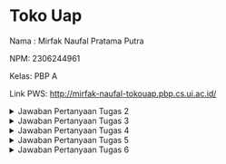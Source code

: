 # Toko Uap
Nama : Mirfak Naufal Pratama Putra

NPM: 2306244961

Kelas: PBP A

Link PWS: http://mirfak-naufal-tokouap.pbp.cs.ui.ac.id/
<details>
<summary>Jawaban Pertanyaan Tugas 2</summary>

### Jelaskan bagaimana cara kamu mengimplementasikan checklist di atas secara step-by-step (bukan hanya sekadar mengikuti tutorial):

1. Membuat direktori toko-uap, mengaktifkan virtual environment, lalu start project menggunakan django dengan nama project toko_uap.
2. Membuat aplikasi dengan nama main, membuat direktori baru, lalu membuat berkas main.html untuk tampilan web.
3. Mengubah berkas models.py, mengisi file views.py, melakukan routing pada aplikasi main dan mengonfigurasi routing pada direktori proyek.
4. Melakukan add, commit, dan push kepada github dan PWS.

### Buatlah bagan yang berisi request client ke web aplikasi berbasis Django beserta responnya dan jelaskan pada bagan tersebut kaitan antara urls.py, views.py, models.py, dan berkas html.
https://drive.google.com/file/d/1j8FsfsbHzdqzthDkdS4eSv9-jqq99bC4/view?usp=sharing

### Jelaskan fungsi git dalam pengembangan perangkat lunak!
Git adalah sistem kontrol versi yang berfungsi untuk melacak perubahan kode sumber dalam pengembangan perangkat lunak. Git membantu menjaga kualitas kode, meningkatkan efisiensi kolaborasi, dan mempermudah manajemen proyek.

### Menurut Anda, dari semua framework yang ada, mengapa framework Django dijadikan permulaan pembelajaran pengembangan perangkat lunak?
Django sering digunakan untuk pemula karena mudah untuk digunakan, arsitektur yang terstruktur, sakalbilitas dan fleksibilitas, keamanan yang kuat, dll.

### Mengapa model pada Django disebut sebagai ORM?
Model pada Django disebut sebagai ORM karena mereka menyederhanakan interaksi antara aplikasi Python dan basis data relasional dengan cara yang terstruktur dan terstandarisasi. ORM Pada Django juga membantu mengurangi kebutuhan untuk menulis SQL secara langsung.
</details>

<details>
<summary>Jawaban Pertanyaan Tugas 3</summary>

### Jelaskan mengapa kita memerlukan data delivery dalam pengimplementasian sebuah platform?
Data delivery diperlukan dalam pengimplementasian platform karena untuk memastikan data tersedia, dapat diakses tepat waktu, dan dapat dikirimkan dengan cara yang efisien. Data delivery juga diperlukan untuk meningkatkan skalabilitas. Dengan data delivery, platform dapat berfungsi dengan optimal.

### Menurutmu, mana yang lebih baik antara XML dan JSON? Mengapa JSON lebih populer dibandingkan XML?
JSON lebih baik dan lebih populer dibandingkan XML karena JSON memiliki struktur yang lebih sederhana dan ringkas, ukuran data yang lebih kecil, serta lebih cepat untuk diparse oleh bahasa pemrograman, terutama JavaScript. 

### Jelaskan fungsi dari method is_valid() pada form Django dan mengapa kita membutuhkan method tersebut?
Method is_valid() digunakan untuk memvalidasi input dari user. Kita membutuhkan method tersebut untuk mencegah data yang tidak valid, memudahkan menangani error, dan menyederhanakan proses validasi.

### Mengapa kita membutuhkan csrf_token saat membuat form di Django? Apa yang dapat terjadi jika kita tidak menambahkan csrf_token pada form Django? Bagaimana hal tersebut dapat dimanfaatkan oleh penyerang?
csrf_token diperlukan dalam form Django untuk melindungi aplikasi dari serangan Cross-Site Request Forgery (CSRF), di mana penyerang dapat mengeksploitasi sesi pengguna untuk mengirimkan permintaan berbahaya yang tampaknya sah. Tanpa csrf_token, data aplikasi rentan dimanipulasi oleh penyerang, karena tidak ada cara untuk memverifikasi bahwa permintaan berasal dari sumber yang sah. Token ini membantu memvalidasi permintaan dengan memastikan bahwa hanya permintaan yang menyertakan token yang valid yang diterima.

### Jelaskan bagaimana cara kamu mengimplementasikan checklist di atas secara step-by-step
1. Membuat direktori baru pada root folder, menambahkan file base.html, mengonfigurasi file settings.py, dan mengubah file main.html.
2. Mengubah primary key dari integer menjadi uuid dengan cara mengimport uuid ke models.py.
3. Menambahkan file forms.py pada direktori main, import fungsi redirect pada file views.py, dan membuat fungsi baru pada views.py.
4. Mengimport fungsi baru dari views.py ke urls.py, menambahkan path untuk mengakses fungsi yang diimport, lalu membuat berkas baru dengan nama file fungsi yang diimport sebelumnya.
5. Mengimport fungsi HttpResponse dan serializers pada file views.py, lalu menambahkan fungsi baru untuk mengembalikan data dalam bentuk XML.
6. Melakukan import fungsi yang baru ditambahkan pada step 5 ke urls.py, lalu menambahkan path untuk mengakses fungsi tersebut.
7. Ulangi step 5 dan 6 untuk XML by id, JSON, dan JSON by id.

### Mengakses keempat URL di poin 2 menggunakan Postman, membuat screenshot dari hasil akses URL pada Postman, dan menambahkannya ke dalam README.md.

#### XML
![Screenshot 2024-09-17 222139](https://github.com/user-attachments/assets/c0cd0941-1a74-40fd-bef0-d0410b665e88)

#### XML by id
![Screenshot 2024-09-17 222216](https://github.com/user-attachments/assets/b1a79260-d0c0-47d6-9ba3-23603888a74d)

#### JSON
![Screenshot 2024-09-17 222235](https://github.com/user-attachments/assets/639d8f32-353c-42d8-bac8-6e533868248b)

#### JSON by id
![Screenshot 2024-09-17 222250](https://github.com/user-attachments/assets/73ea618e-1a78-4b3a-a52d-8125a6e26984)
</details>

<details>
<summary>Jawaban Pertanyaan Tugas 4</summary>
  
### Apa perbedaan antara HttpResponseRedirect() dan redirect()
HttpResponseRedirect() dan redirect() di Django sama-sama digunakan untuk melakukan redirect ke URL yang berbeda, namun memiliki perbedaan dalam fleksibilitasnya. HttpResponseRedirect() hanya menerima URL dalam bentuk string dan mengembalikan respons HTTP 302. Sementara itu, redirect() lebih fleksibel, karena dapat menerima URL string, nama view yang akan di-resolve menjadi URL.

### Jelaskan cara kerja penghubungan model Product dengan User!
Untuk menghubungkan model Product dengan User di Django, digunakan relasi ForeignKey pada model Product, yang mengaitkan setiap produk dengan user. Model Product akan memiliki field user yang merujuk ke model User melalui ForeignKey, dengan opsi on_delete=models.CASCADE agar produk yang dimiliki pengguna terhapus jika pengguna tersebut dihapus.

### Apa perbedaan antara authentication dan authorization, apakah yang dilakukan saat pengguna login? Jelaskan bagaimana Django mengimplementasikan kedua konsep tersebut.
Authentication adalah proses memverifikasi identitas pengguna, sementara authorization adalah menentukan hak akses pengguna setelah terautentikasi. Saat login, Django melakukan authentication, dan jika berhasil, sistem menentukan authorization user.

### Bagaimana Django mengingat pengguna yang telah login? Jelaskan kegunaan lain dari cookies dan apakah semua cookies aman digunakan?
Django mengingat pengguna yang telah login melalui cookies, dengan menyimpan sesi unik yang dikirim bersama setiap permintaan untuk mengenali pengguna. Cookies juga digunakan untuk menyimpan preferensi, melacak aktivitas, dan lain-lain.

### Jelaskan bagaimana cara kamu mengimplementasikan checklist di atas secara step-by-step
1. Menyalankan virtual environtment, meng-import UserCreationForm dan messages. Menambahkan fungsi register pada views.py dan membuat file register.html pada direktori main/templates. Lalu melakukan routing pada urls.py
2. Kembali ke views.py lalu meng-import authenticate dan login. Lalu menambahkan fungsi login pada views.py dan membuat login.html untuk tampilan login. Lalu melakukan routing pada urls.py
3. Kembali ke views.py lalu meng-import logout. Lalu menambahkan fungsi logout pada views.py dan membuat logout.html untuk tampilan logout. Lalu melakukan routing pada urls.py
4. Kembali ke views.py lalu meng-import login_required untuk merestriksi akses halaman main.
5. Kembali lagi ke views.py dan meng-import HttpResponseRedirect, reverse, dan datetime. Mengupdate fungsi login_user untuk menambahkan last login, lalu mengupdate fungsi show_main untuk menambahkan informasi cookie last_login. Mengubah fungsi logout untuk menghapus cookies ketika logout. Lalu menambahkan tampilan kapan terakhir login pada main.html.
6. Membuka models.py dan meng-import User. Lalu menambahkan block code ```user = models.ForeignKey(User, on_delete=models.CASCADE)``` untuk mengaitkan Product dengan User.

</details>

<details>
<summary> Jawaban Pertanyaan Tugas 5</summary>

### Jika terdapat beberapa CSS selector untuk suatu elemen HTML, jelaskan urutan prioritas pengambilan CSS selector tersebut!
Jika terdapat beberapa CSS selector untuk suatu elemen HTML, prioritas pengambilan ditentukan oleh spesifisitas. Urutan prioritasnya adalah inline styles, diikuti oleh ID selectors, class selectors, attribute selectors, dan pseudo-classes, kemudian element selectors dan pseudo-elements. Jika terdapat spesifisitas yang sama, aturan yang muncul terakhir di kode akan diterapkan.

### Mengapa responsive design menjadi konsep yang penting dalam pengembangan aplikasi web? Berikan contoh aplikasi yang sudah dan belum menerapkan responsive design!
Responsive design penting agar tampilan aplikasi web dapat menyesuaikan berbagai ukuran layar perangkat, sehingga pengguna mendapatkan pengalaman yang optimal. Contoh aplikasi yang sudah menerapkan responsive design adalah YouTube, sementara contoh yang belum adalah beberapa situs lama yang hanya didesain untuk desktop.

### Jelaskan perbedaan antara margin, border, dan padding, serta cara untuk mengimplementasikan ketiga hal tersebut!
Margin adalah ruang di luar elemen, border adalah garis yang mengelilingi elemen, dan padding adalah ruang di dalam elemen, antara konten dan border. Ketiga hal ini dapat diimplementasikan di CSS dengan properti margin, border, dan padding serta nilainya, contoh: ```margin: 10px; border: 1px solid black; padding: 5px;```.

### Jelaskan konsep flex box dan grid layout beserta kegunaannya!
Flexbox adalah sistem tata letak satu dimensi yang berguna untuk mengatur elemen secara fleksibel dalam satu baris atau kolom, sedangkan grid layout adalah sistem tata letak dua dimensi yang memungkinkan pengaturan elemen dalam baris dan kolom. Flexbox digunakan untuk tata letak sederhana seperti navigasi, sementara grid lebih cocok untuk tata letak yang kompleks seperti dashboard.

### Jelaskan bagaimana cara kamu mengimplementasikan checklist di atas secara step-by-step!
1. Menambahkan Tailwind ke dalam aplikasi Toko Uap.
2. Buka file views.py dan tambahkan ```edit_product```. Menambahkan file ```edit_product.html``` pada direktori main/templates. Lalu mengimport fungsi dan menambahkan path ke urls.py. Lalu menambahkan edit button ke main.html
3. Buka kembali file views.py dan tambahkan ```delete_product```. Lalu mengimport fungsi dan menambahkan path ke urls.py. Setelah itu menambahkan button di main.html
4. Buka direktori templates di root directory, lalu menambahkan ```navbar.html```. Kemudian menambahkan block code ```{% include 'navbar.html' %}``` ke file main.html, create_product_entry.html, dan edit_product.html.
5. Membuat direktori baru pada root directory yaitu direktori ```static/css```. Lalu tambahkan file ```global.css```. Setelah itu hubungkan ```global.css``` dan script Tailwind ke base.html. Lalu tambahkan custom styling ke ```global.css```.
6. Setelah itu, kita bisa memulai untuk styling page-page seperti login, register, home page, dll.
</details>
<details>
<summary>Jawaban Pertanyaan Tugas 6</summary>
### Jelaskan manfaat dari penggunaan JavaScript dalam pengembangan aplikasi web!
JavaScript sangat bermanfaat dalam pengembangan aplikasi web karena memungkinkan pembuatan antarmuka pengguna yang dinamis dan interaktif secara langsung di browser. Dengan JavaScript, pengembang dapat memperbarui konten halaman tanpa perlu memuat ulang seluruh halaman, memberikan pengalaman yang lebih responsif bagi pengguna. Selain itu, JavaScript juga mendukung integrasi API, manipulasi DOM, dan validasi data di sisi klien, yang meningkatkan efisiensi dan keamanan.

### Jelaskan fungsi dari penggunaan await ketika kita menggunakan fetch()! Apa yang akan terjadi jika kita tidak menggunakan await?

### Mengapa kita perlu menggunakan decorator csrf_exempt pada view yang akan digunakan untuk AJAX POST?

### Pada tutorial PBP minggu ini, pembersihan data input pengguna dilakukan di belakang (backend) juga. Mengapa hal tersebut tidak dilakukan di frontend saja?

### Jelaskan bagaimana cara kamu mengimplementasikan checklist di atas secara step-by-step!
</details>

